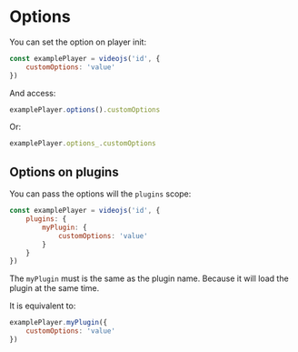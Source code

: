 # Options

You can set the option on player init:

```js
const examplePlayer = videojs('id', {
    customOptions: 'value'
})
```

And access:

```js
examplePlayer.options().customOptions
```

Or:

```js
examplePlayer.options_.customOptions
```

## Options on plugins

You can pass the options will the `plugins` scope:

```js
const examplePlayer = videojs('id', {
    plugins: {
        myPlugin: {
            customOptions: 'value'
        }
    }
})
```

The `myPlugin` must is the same as the plugin name. Because it will load the plugin at the same time.

It is equivalent to:

```js
examplePlayer.myPlugin({
    customOptions: 'value'
})
```
